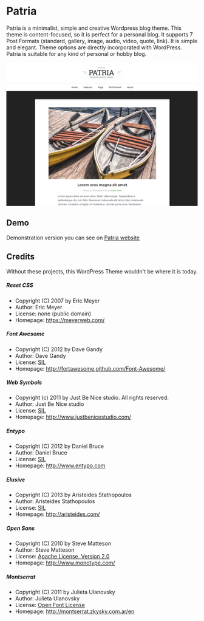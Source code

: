 # Patria
Patria is a minimalist, simple and creative Wordpress blog theme. This theme is content-focused, so it is perfect for a personal blog. It supports 7 Post Formats (standard, gallery, image, audio, video, quote, link). It is simple and elegant. Theme options are directly incorporated with WordPress. Patria is suitable for any kind of personal or hobby blog.

![Screenshot Patria](screenshot.png)

## Demo 
Demonstration version you can see on [Patria website](http://patria.karolprofic.pl/)

## Credits
Without these projects, this WordPress Theme wouldn't be where it is today.
##### Reset CSS
   * Copyright  (C) 2007 by Eric Meyer
   * Author:    Eric Meyer
   * License:   none (public domain)
   * Homepage:  https://meyerweb.com/

##### Font Awesome
   * Copyright  (C) 2012 by Dave Gandy
   * Author:    Dave Gandy
   * License:   [SIL](http://scripts.sil.org/OFL)
   * Homepage:  http://fortawesome.github.com/Font-Awesome/

##### Web Symbols
   * Copyright  (c) 2011 by Just Be Nice studio. All rights reserved.
   * Author:    Just Be Nice studio
   * License:   [SIL](http://scripts.sil.org/OFL)
   * Homepage:  http://www.justbenicestudio.com/

##### Entypo
   * Copyright  (C) 2012 by Daniel Bruce
   * Author:    Daniel Bruce
   * License:   [SIL](http://scripts.sil.org/OFL)
   * Homepage:  http://www.entypo.com

##### Elusive
   * Copyright  (C) 2013 by Aristeides Stathopoulos
   * Author:    Aristeides Stathopoulos
   * License:   [SIL](http://scripts.sil.org/OFL)
   * Homepage:  http://aristeides.com/

##### Open Sans
   * Copyright  (C) 2010 by Steve Matteson
   * Author:    Steve Matteson
   * License:   [ Apache License, Version 2.0](https://www.apache.org/licenses/LICENSE-2.0)
   * Homepage:  http://www.monotype.com/

##### Montserrat 
   * Copyright  (C) 2011 by Julieta Ulanovsky
   * Author:    Julieta Ulanovsky
   * License:   [Open Font License](http://scripts.sil.org/cms/scripts/page.php?site_id=nrsi&id=OFL_web)
   * Homepage:  http://montserrat.zkysky.com.ar/en